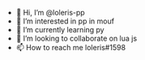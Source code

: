 - 👋 Hi, I’m @loleris-pp
- 👀 I’m interested in pp in mouf
- 🌱 I’m currently learning py
- 💞️ I’m looking to collaborate on lua js
- 📫 How to reach me loleris#1598

<!---
loleris-pp/loleris-pp is a ✨ special ✨ repository because its `README.md` (this file) appears on your GitHub profile.
You can click the Preview link to take a look at your changes.
--->
